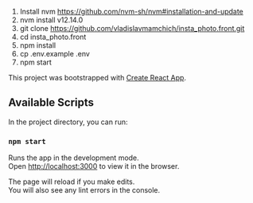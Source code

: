 1. Install nvm https://github.com/nvm-sh/nvm#installation-and-update
2. nvm install v12.14.0
3. git clone https://github.com/vladislavmamchich/insta_photo.front.git
4. cd insta_photo.front
5. npm install
6. cp .env.example .env
7. npm start

This project was bootstrapped with [Create React App](https://github.com/facebook/create-react-app).

## Available Scripts

In the project directory, you can run:

### `npm start`

Runs the app in the development mode.<br />
Open [http://localhost:3000](http://localhost:3000) to view it in the browser.

The page will reload if you make edits.<br />
You will also see any lint errors in the console.
